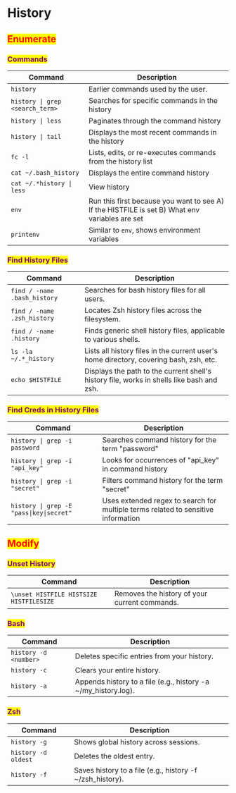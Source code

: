 # History

## <mark style="color:red;">Enumerate</mark>

### <mark style="color:purple;">Commands</mark>

| Command                         | Description                                                                                    |
| ------------------------------- | ---------------------------------------------------------------------------------------------- |
| `history`                       | Earlier commands used by the user.                                                             |
| `history \| grep <search_term>` | Searches for specific commands in the history                                                  |
| `history \| less`               | Paginates through the command history                                                          |
| `history \| tail`               | Displays the most recent commands in the history                                               |
| `fc -l`                         | Lists, edits, or re-executes commands from the history list                                    |
| `cat ~/.bash_history`           | Displays the entire command history                                                            |
| `cat ~/.*history \| less`       | View history                                                                                   |
| `env`                           | Run this first because you want to see A) If the HISTFILE is set B) What env variables are set |
| `printenv`                      | Similar to `env`, shows environment variables                                                  |

### <mark style="color:purple;">Find History Files</mark>

| Command                      | Description                                                                               |
| ---------------------------- | ----------------------------------------------------------------------------------------- |
| `find / -name .bash_history` | Searches for bash history files for all users.                                            |
| `find / -name .zsh_history`  | Locates Zsh history files across the filesystem.                                          |
| `find / -name .history`      | Finds generic shell history files, applicable to various shells.                          |
| `ls -la ~/.*_history`        | Lists all history files in the current user's home directory, covering bash, zsh, etc.    |
| `echo $HISTFILE`             | Displays the path to the current shell's history file, works in shells like bash and zsh. |

### <mark style="color:purple;">Find Creds in History Files</mark>

| Command                                  | Description                                                                       |
| ---------------------------------------- | --------------------------------------------------------------------------------- |
| `history \| grep -i password`            | Searches command history for the term "password"                                  |
| `history \| grep -i "api_key"`           | Looks for occurrences of "api\_key" in command history                            |
| `history \| grep -i "secret"`            | Filters command history for the term "secret"                                     |
| `history \| grep -E "pass\|key\|secret"` | Uses extended regex to search for multiple terms related to sensitive information |



## <mark style="color:red;">Modify</mark>

### <mark style="color:purple;">Unset History</mark>

| Command                                 | Description                                   |
| --------------------------------------- | --------------------------------------------- |
| `\unset HISTFILE HISTSIZE HISTFILESIZE` | Removes the history of your current commands. |

### <mark style="color:purple;">Bash</mark>

| Command               | Description                                                      |
| --------------------- | ---------------------------------------------------------------- |
| `history -d <number>` | Deletes specific entries from your history.                      |
| `history -c`          | Clears your entire history.                                      |
| `history -a`          | Appends history to a file (e.g., history -a \~/my\_history.log). |

### <mark style="color:purple;">Zsh</mark>

| Command             | Description                                                 |
| ------------------- | ----------------------------------------------------------- |
| `history -g`        | Shows global history across sessions.                       |
| `history -d oldest` | Deletes the oldest entry.                                   |
| `history -f`        | Saves history to a file (e.g., history -f \~/zsh\_history). |

